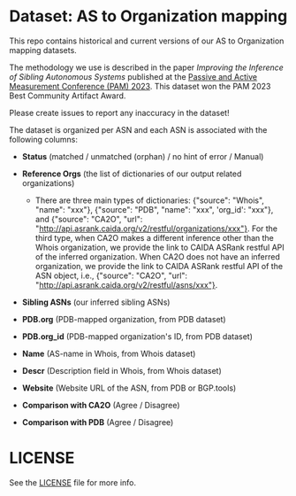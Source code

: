 # Dataset: AS to Organization mapping

This repo contains historical and current versions of our AS to Organization mapping datasets. 

The methodology we use is described in the paper *Improving the Inference of Sibling Autonomous Systems* published at the [Passive and Active Measurement Conference (PAM) 2023](https://pam2023.networks.imdea.org/program/). This dataset won the PAM 2023 Best Community Artifact Award. 

Please create issues to report any inaccuracy in the dataset!

The dataset is organized per ASN and each ASN is associated with the following columns: 
- **Status** (matched / unmatched (orphan) / no hint of error / Manual) 
- **Reference Orgs** (the list of dictionaries of our output related organizations) 

  - There are three main types of dictionaries: {"source": "Whois", "name": "xxx"}, {"source": "PDB", "name": "xxx", 'org_id': "xxx"}, and {"source": "CA2O", "url": "http://api.asrank.caida.org/v2/restful/organizations/xxx"}. For the third type, when CA2O makes a different inference other than the Whois organization, we provide the link to CAIDA ASRank restful API of the inferred organization. When CA2O does not have an inferred organization, we provide the link to CAIDA ASRank restful API of the ASN object, i.e., {"source": "CA2O", "url": "http://api.asrank.caida.org/v2/restful/asns/xxx"}.

- **Sibling ASNs** (our inferred sibling ASNs) 
- **PDB.org** (PDB-mapped organization, from PDB dataset)
- **PDB.org_id** (PDB-mapped organization's ID, from PDB dataset)
- **Name** (AS-name in Whois, from Whois dataset)
- **Descr** (Description field in Whois, from Whois dataset)
- **Website** (Website URL of the ASN, from PDB or BGP.tools)
- **Comparison with CA2O** (Agree / Disagree)
- **Comparison with PDB** (Agree / Disagree)

# LICENSE

See the [LICENSE](LICENSE) file for more info.

